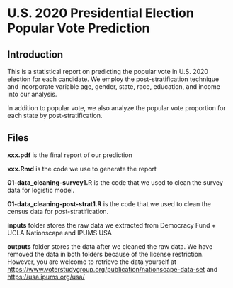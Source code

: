 # U.S. 2020 Presidential Election Popular Vote Prediction

## Introduction

This is a statistical report on predicting the popular vote in U.S. 2020 election for each candidate. We employ the post-stratification technique and incorporate variable age, gender, state, race, education, and income into our analysis.

In addition to popular vote, we also analyze the popular vote proportion for each state by post-stratification.

## Files

__xxx.pdf__ is the final report of our prediction

__xxx.Rmd__ is the code we use to generate the report

__01-data_cleaning-survey1.R__ is the code that we used to clean the survey data for logistic model.

__01-data_cleaning-post-strat1.R__ is the code that we used to clean the census data for post-stratification.

__inputs__ folder stores the raw data we extracted from Democracy Fund + UCLA Nationscape and IPUMS USA

__outputs__ folder stores the data after we cleaned the raw data. We have removed the data in both folders because of the license restriction. However, you are welcome to retrieve the data yourself at https://www.voterstudygroup.org/publication/nationscape-data-set and https://usa.ipums.org/usa/
